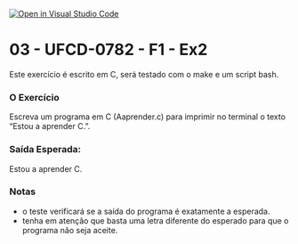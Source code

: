 [![Open in Visual Studio Code](https://classroom.github.com/assets/open-in-vscode-c66648af7eb3fe8bc4f294546bfd86ef473780cde1dea487d3c4ff354943c9ae.svg)](https://classroom.github.com/online_ide?assignment_repo_id=9958224&assignment_repo_type=AssignmentRepo)
# 03 - UFCD-0782 - F1 - Ex2
Este exercício é escrito em C, será testado com o make e um script bash.

### O Exercício
Escreva um programa em C (Aaprender.c) para imprimir no terminal o texto “Estou a aprender C.”. 

### Saída Esperada:
   
Estou a aprender C.


### Notas
- o teste verificará se a saída do programa é exatamente a esperada.
- tenha em atenção que basta uma letra diferente do esperado para que o programa não seja aceite.


